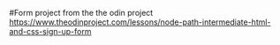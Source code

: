 #Form project from the the odin project
https://www.theodinproject.com/lessons/node-path-intermediate-html-and-css-sign-up-form
